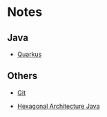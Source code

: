 # Notes

## Java

- [Quarkus](https://github.com/cmtoan/notes/tree/main/quarkus)

## Others

- [Git](https://github.com/cmtoan/notes/tree/main/git)

- [Hexagonal Architecture Java](https://github.com/cmtoan/notes/tree/main/hexagonal_architecture)
